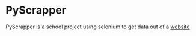 # PyScrapper

PyScrapper is a school project using selenium to get data out of a [website](https://wits.worldbank.org/CountryProfile/en/Country/FRAYear/2017/TradeFlow/Export/Partner/by-country/Product/Total)